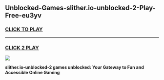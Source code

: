 
## Unblocked-Games-slither.io-unblocked-2-Play-Free-eu3yv
<h3>
<a href="https://premium76.site?title=slither.io-unblocked-2&ref=18A1">CLICK TO PLAY</a></h3>
<hr>

<h3>
<a href="https://premium76.site?title=slither.io-unblocked-2&ref=18A1">CLICK 2 PLAY</a>
  
</h3>

<a href="https://premium76.site?title=slither.io-unblocked-2&ref=18A1"><img src="https://clearcache.store/games.png"></a>


**slither.io-unblocked-2 games unblocked: Your Gateway to Fun and Accessible Online Gaming**
